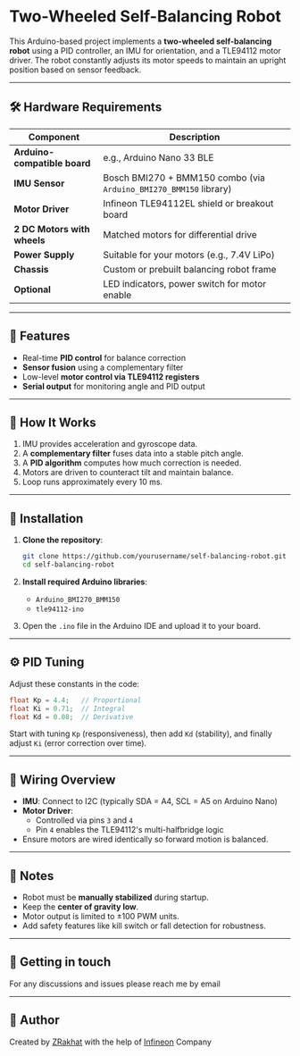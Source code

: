 # Two-Wheeled Self-Balancing Robot

This Arduino-based project implements a **two-wheeled self-balancing robot** using a PID controller, an IMU for orientation, and a TLE94112 motor driver. The robot constantly adjusts its motor speeds to maintain an upright position based on sensor feedback.

---

## 🛠️ Hardware Requirements

| Component | Description |
|----------|-------------|
| **Arduino-compatible board** | e.g., Arduino Nano 33 BLE |
| **IMU Sensor** | Bosch BMI270 + BMM150 combo (via `Arduino_BMI270_BMM150` library) |
| **Motor Driver** | Infineon TLE94112EL shield or breakout board |
| **2 DC Motors with wheels** | Matched motors for differential drive |
| **Power Supply** | Suitable for your motors (e.g., 7.4V LiPo) |
| **Chassis** | Custom or prebuilt balancing robot frame |
| **Optional** | LED indicators, power switch for motor enable |

---

## 🧠 Features

- Real-time **PID control** for balance correction
- **Sensor fusion** using a complementary filter
- Low-level **motor control via TLE94112 registers**
- **Serial output** for monitoring angle and PID output

---

## 🧪 How It Works

1. IMU provides acceleration and gyroscope data.
2. A **complementary filter** fuses data into a stable pitch angle.
3. A **PID algorithm** computes how much correction is needed.
4. Motors are driven to counteract tilt and maintain balance.
5. Loop runs approximately every 10 ms.

---

## 🔧 Installation

1. **Clone the repository**:
   ```bash
   git clone https://github.com/yourusername/self-balancing-robot.git
   cd self-balancing-robot
   ```

2. **Install required Arduino libraries**:
   - `Arduino_BMI270_BMM150`
   - `tle94112-ino`

3. Open the `.ino` file in the Arduino IDE and upload it to your board.

---

## ⚙️ PID Tuning

Adjust these constants in the code:

```cpp
float Kp = 4.4;   // Proportional
float Ki = 0.71;  // Integral
float Kd = 0.08;  // Derivative
```

Start with tuning `Kp` (responsiveness), then add `Kd` (stability), and finally adjust `Ki` (error correction over time).

---

## 🔌 Wiring Overview

- **IMU**: Connect to I2C (typically SDA = A4, SCL = A5 on Arduino Nano)
- **Motor Driver**:
  - Controlled via pins `3` and `4`
  - Pin `4` enables the TLE94112's multi-halfbridge logic
- Ensure motors are wired identically so forward motion is balanced.

---

## 📝 Notes

- Robot must be **manually stabilized** during startup.
- Keep the **center of gravity low**.
- Motor output is limited to ±100 PWM units.
- Add safety features like kill switch or fall detection for robustness.

---

## 📄 Getting in touch

For any discussions and issues please reach me by email

---

## 👤 Author

Created by [ZRakhat](https://www.github.com/ZRakhat) with the help of [Infineon](https://github.com/Infineon) Company
